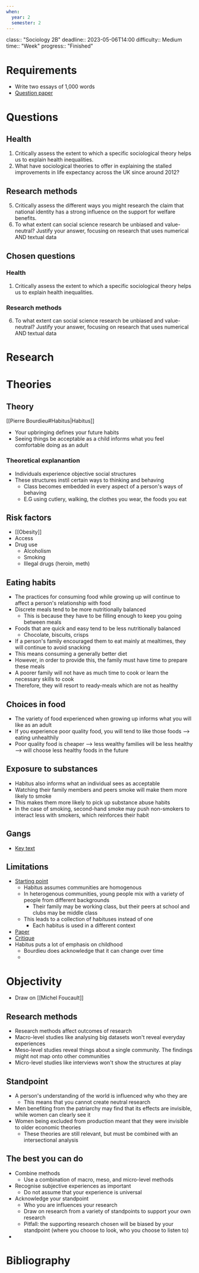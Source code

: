 ```yaml
---
when:
  year: 2
  semester: 2
---
```


class:: "Sociology 2B"
deadline:: 2023-05-06T14:00
difficulty:: Medium
time:: "Week"
progress:: "Finished"

# Requirements
- Write two essays of 1,000 words
- [Question paper](https://moodle.gla.ac.uk/pluginfile.php/6311848/mod_resource/content/7/Sociology%202B%20April_May%20Exam%20Paper.pdf)

# Questions
## Health
1. Critically assess the extent to which a specific sociological theory helps us to explain health inequalities.
2. What have sociological theories to offer in explaining the stalled improvements in life expectancy across the UK since around 2012?

## Research methods
5. Critically assess the different ways you might research the claim that national identity has a strong influence on the support for welfare benefits.
6. To what extent can social science research be unbiased and value-neutral? Justify your answer, focusing on research that uses numerical AND textual data

## Chosen questions
### Health
1. Critically assess the extent to which a specific sociological theory helps us to explain health inequalities.

### Research methods
6. To what extent can social science research be unbiased and value-neutral? Justify your answer, focusing on research that uses numerical AND textual data

# Research

# Theories
## Theory
[[Pierre Bourdieu#Habitus|Habitus]]
- Your upbringing defines your future habits
- Seeing things be acceptable as a child informs what you feel comfortable doing as an adult

### Theoretical explanantion
- Individuals experience objective social structures 
- These structures instil certain ways to thinking and behaving
	- Class becomes embedded in every aspect of a person's ways of behaving
	- E.G using cutlery, walking, the clothes you wear, the foods you eat

## Risk factors
- [[Obesity]]
- Access 
- Drug use 
	- Alcoholism
	- Smoking
	- Illegal drugs (heroin, meth)

## Eating habits
- The practices for consuming food while growing up will continue to affect a person's relationship with food
- Discrete meals tend to be more nutritionally balanced
	- This is because they have to be filling enough to keep you going between meals
- Foods that are quick and easy tend to be less nutritionally balanced
	- Chocolate, biscuits, crisps
- If a person's family encouraged them to eat mainly at mealtimes, they will continue to avoid snacking
- This means consuming a generally better diet
- However, in order to provide this, the family must have time to prepare these meals
- A poorer family will not have as much time to cook or learn the necessary skills to cook
- Therefore, they will resort to ready-meals which are not as healthy

## Choices in food
- The variety of food experienced when growing up informs what you will like as an adult
- If you experience poor quality food, you will tend to like those foods --> eating unhealthily
- Poor quality food is cheaper --> less wealthy families will be less healthy --> will choose less healthy foods in the future

## Exposure to substances
- Habitus also informs what an individual sees as acceptable
- Watching their family members and peers smoke will make them more likely to smoke
- This makes them more likely to pick up substance abuse habits
- In the case of smoking, second-hand smoke may push non-smokers to interact less with smokers, which reinforces their habit

## Gangs
- [Key text](https://journals.sagepub.com/doi/pdf/10.1177/0093854819871076?casa_token=D2QMDtCCiOoAAAAA:BvPeUbi6CbXs1QFqOIb-vkayqaHKCJzg-Ck_9ZYM04ZGUmbQznWlTXbfaLw8AxGAbxyP4XhyiZNd)

## Limitations
- [Starting point](https://socialtheoryapplied.com/2016/04/11/social-class-place-limits-habitus/)
	- Habitus assumes communities are homogenous
	- In heterogenous communities, young people mix with a variety of people from different backgrounds
		- Their family may be working class, but their peers at school and clubs may be middle class
	- This leads to a collection of habituses instead of one
		- Each habitus is used in a different context
- [Paper](https://scholar.harvard.edu/files/bonikowski/files/bonikowski_-_the_promise_of_bourdieusian_political_sociology_1.pdf)
- [Critique](https://www.jstor.org/stable/4128669?saml_data=eyJzYW1sVG9rZW4iOiIxYWVkMDA4ZS03MDk0LTQyZmMtYmFlMC0wZTM5OTRhMzI4NjQiLCJpbnN0aXR1dGlvbklkcyI6WyI0NmEwOWQ4Yi0wZmY2LTQ3OTEtOTA3MS0zZWViNWY5ZmFhNTciXX0)
- Habitus puts a lot of emphasis on childhood
	- Bourdieu does acknowledge that it can change over time
	- 

# Objectivity
- Draw on [[Michel Foucault]]

## Research methods
- Research methods affect outcomes of research
- Macro-level studies like analysing big datasets won't reveal everyday experiences
- Meso-level studies reveal things about a single community. The findings might not map onto other communities
- Micro-level studies like interviews won't show the structures at play

## Standpoint
- A person's understanding of the world is influenced why who they are
	- This means that you cannot create neutral research
- Men benefiting from the patriarchy may find that its effects are invisible, while women can clearly see it
- Women being excluded from production meant that they were invisible to older economic theories
	- These theories are still relevant, but must be combined with an intersectional analysis

## The best you can do
- Combine methods
	- Use a combination of macro, meso, and micro-level methods
- Recognise subjective experiences as important
	- Do not assume that your experience is universal
- Acknowledge your standpoint
	- Who you are influences your research
	- Draw on research from a variety of standpoints to support your own research
	- Pitfall: the supporting research chosen will be biased by your standpoint (where you choose to look, who you choose to listen to)
- 

# Bibliography
